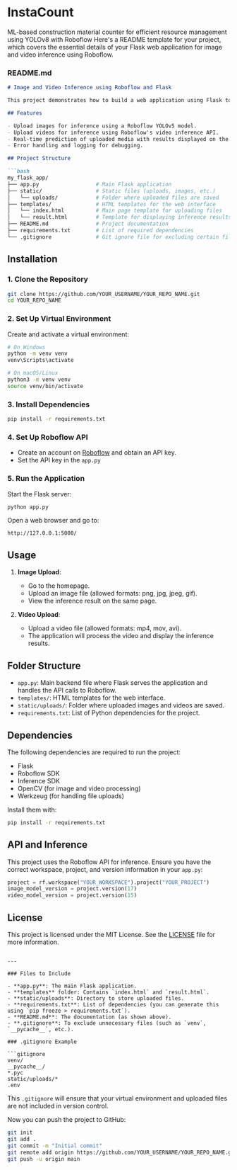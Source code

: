 # InstaCount
ML-based construction material counter for efficient resource management using YOLOv8 with Roboflow
Here's a README template for your project, which covers the essential details of your Flask web application for image and video inference using Roboflow.

### README.md

```markdown
# Image and Video Inference using Roboflow and Flask

This project demonstrates how to build a web application using Flask to perform image and video inference using the Roboflow API. The application allows users to upload images and videos, process them using a pre-trained model from Roboflow, and display the inference results.

## Features

- Upload images for inference using a Roboflow YOLOv5 model.
- Upload videos for inference using Roboflow's video inference API.
- Real-time prediction of uploaded media with results displayed on the web interface.
- Error handling and logging for debugging.

## Project Structure

```bash
my_flask_app/
├── app.py                  # Main Flask application
├── static/                 # Static files (uploads, images, etc.)
│   └── uploads/            # Folder where uploaded files are saved
├── templates/              # HTML templates for the web interface
│   └── index.html          # Main page template for uploading files
│   └── result.html         # Template for displaying inference results
├── README.md               # Project documentation
├── requirements.txt        # List of required dependencies
└── .gitignore              # Git ignore file for excluding certain files from version control
```

## Installation

### 1. Clone the Repository

```bash
git clone https://github.com/YOUR_USERNAME/YOUR_REPO_NAME.git
cd YOUR_REPO_NAME
```

### 2. Set Up Virtual Environment

Create and activate a virtual environment:

```bash
# On Windows
python -m venv venv
venv\Scripts\activate

# On macOS/Linux
python3 -m venv venv
source venv/bin/activate
```

### 3. Install Dependencies

```bash
pip install -r requirements.txt
```

### 4. Set Up Roboflow API

- Create an account on [Roboflow](https://roboflow.com/) and obtain an API key.
- Set the API key in the `app.py`

### 5. Run the Application

Start the Flask server:

```bash
python app.py
```

Open a web browser and go to:

```
http://127.0.0.1:5000/
```

## Usage

1. **Image Upload**: 
   - Go to the homepage.
   - Upload an image file (allowed formats: png, jpg, jpeg, gif).
   - View the inference result on the same page.

2. **Video Upload**:
   - Upload a video file (allowed formats: mp4, mov, avi).
   - The application will process the video and display the inference results.

## Folder Structure

- `app.py`: Main backend file where Flask serves the application and handles the API calls to Roboflow.
- `templates/`: HTML templates for the web interface.
- `static/uploads/`: Folder where uploaded images and videos are saved.
- `requirements.txt`: List of Python dependencies for the project.

## Dependencies

The following dependencies are required to run the project:

- Flask
- Roboflow SDK
- Inference SDK
- OpenCV (for image and video processing)
- Werkzeug (for handling file uploads)

Install them with:

```bash
pip install -r requirements.txt
```

## API and Inference

This project uses the Roboflow API for inference. Ensure you have the correct workspace, project, and version information in your `app.py`:

```python
project = rf.workspace("YOUR_WORKSPACE").project("YOUR_PROJECT")
image_model_version = project.version(17)
video_model_version = project.version(15)
```

## License

This project is licensed under the MIT License. See the [LICENSE](LICENSE) file for more information.
```

---

### Files to Include

- **app.py**: The main Flask application.
- **templates** folder: Contains `index.html` and `result.html`.
- **static/uploads**: Directory to store uploaded files.
- **requirements.txt**: List of dependencies (you can generate this using `pip freeze > requirements.txt`).
- **README.md**: The documentation (as shown above).
- **.gitignore**: To exclude unnecessary files (such as `venv`, `__pycache__`, etc.).

### .gitignore Example

```gitignore
venv/
__pycache__/
*.pyc
static/uploads/*
.env
```

This `.gitignore` will ensure that your virtual environment and uploaded files are not included in version control.

Now you can push the project to GitHub:

```bash
git init
git add .
git commit -m "Initial commit"
git remote add origin https://github.com/YOUR_USERNAME/YOUR_REPO_NAME.git
git push -u origin main
``` 
